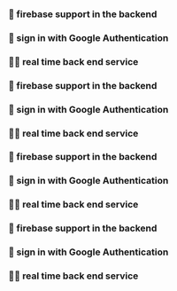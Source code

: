 ### 👊 firebase support in the backend ###
### 👊 sign in with Google Authentication ###
### 🧑‍🚀 real time back end service ###
### 👊 firebase support in the backend ###
### 👊 sign in with Google Authentication ###
### 🧑‍🚀 real time back end service ###
### 👊 firebase support in the backend ###
### 👊 sign in with Google Authentication ###
### 🧑‍🚀 real time back end service ###
### 👊 firebase support in the backend ###
### 👊 sign in with Google Authentication ###
### 🧑‍🚀 real time back end service ###
